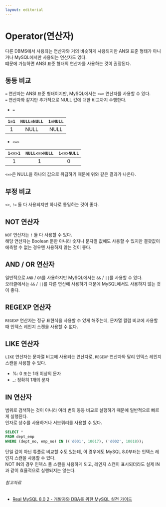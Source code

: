 ```yaml
---
layout: editorial
---
```


# Operator(연산자)

다른 DBMS에서 사용되는 연산자와 거의 비슷하게 사용되지만 ANSI 표준 형태가 아니거나 MySQL에서만 사용되는 연산자도 있다.  
떄문에 가능하면 ANSI 표준 형태의 연산자를 사용하는 것이 권장된다.

## 동등 비교

`=` 연산자는 ANSI 표준 형태이지만, MySQL에서는 `<=>` 연산자를 사용할 수 있다.  
`=` 연산자와 같지만 추가적으로 NULL 값에 대한 비교까지 수행한다.

- `=`

| `1=1` | `NULL=NULL` | `1=NULL` |
|:-----:|:-----------:|:--------:|
|   1   |    NULL     |   NULL   |

- `<=>`

| `1<=>1` | `NULL<=>NULL` | `1<=>NULL` |
|:-------:|:-------------:|:----------:|
|    1    |       1       |     0      |

`<=>`은 NULL을 하나의 값으로 취급하기 때문에 위와 같은 결과가 나온다.

## 부정 비교

`<>`, `!=` 둘 다 사용되지만 하나로 통일하는 것이 좋다.

## NOT 연산자

`NOT` 연산자는 `!` 둘 다 사용할 수 있다.  
해당 연산자는 Boolean 뿐만 아니라 숫자나 문자열 값에도 사용할 수 있지만 결괏값이 에측할 수 없는 경우엔 사용하지 않는 것이 좋다.

## AND / OR 연산자

일반적으로 `AND` / `OR`를 사용하지만 MySQL에서는 `&&` / `||`를 사용할 수 있다.  
오라클에서는 `&&` / `||`를 다른 연산에 사용하기 때문에 MySQL에서도 사용하지 않는 것이 좋다.

## REGEXP 연산자

`REGEXP` 연산자는 정규 표현식을 사용할 수 있게 해주는데, 문자열 컬럼 비교에 사용할 때 인덱스 레인지 스캔을 사용할 수 없다.

## LIKE 연산자

`LIKE` 연산자는 문자열 비교에 사용되는 연산자로, `REGEXP` 연산자와 달리 인덱스 레인지 스캔을 사용할 수 있다.

- %: 0 또는 1개 이상의 문자
- _: 정확히 1개의 문자

## IN 연산자

범위로 검색하는 것이 아니라 여러 번의 동등 비교로 실행하기 때문에 일반적으로 빠르게 실행된다.  
인자로 상수를 사용하거나 서브쿼리를 사용할 수 있다.

```sql
SELECT *
FROM dept_emp
WHERE (dept_no, emp_no) IN (('d001', 10017), ('d002', 10018));
```

단일 값이 아닌 튜플로 비교할 수도 있는데, 이 경우에도 MySQL 8.0부터는 인덱스 레인지 스캔을 사용할 수 있다.  
NOT IN의 경우 인덱스 풀 스캔을 사용하게 되고, 레인지 스캔이 표시되더라도 실제 IN과 같이 효율적으로 실행되지는 않는다.

###### 참고자료

- [Real MySQL 8.0 2 - 개발자와 DBA를 위한 MySQL 실전 가이드](https://www.nl.go.kr/seoji/contents/S80100000000.do?schM=intgr_detail_view_isbn&page=1&pageUnit=10&schType=simple&schStr=Real+MySql+8.0&isbn=9791158392727&cipId=228440238%2C)

